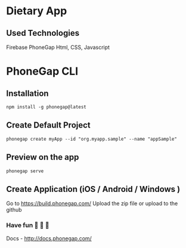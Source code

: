 # Dietary App

## Used Technologies
Firebase
PhoneGap
Html, CSS, Javascript 
   
# PhoneGap CLI
## Installation 
```
npm install -g phonegap@latest
```

## Create Default Project
```
phonegap create myApp --id "org.myapp.sample" --name "appSample"
```

## Preview on the app 
```
phonegap serve
```
## Create Application (iOS / Android / Windows )
Go to https://build.phonegap.com/ 
Upload the zip file or upload to the github

### Have fun  🎉 🎉 🎉
Docs - http://docs.phonegap.com/
